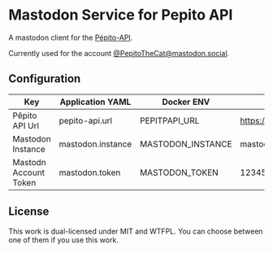 # Mastodon Service for Pepito API

A mastodon client for the [Pépito-API](https://github.com/Clement87/Pepito-API?).

Currently used for the account [@PepitoTheCat@mastodon.social](https://mastodon.social/@PepitoTheCat).

## Configuration
| Key                   | Application YAML  | Docker ENV        | Example value                            |
|-----------------------|-------------------|-------------------|------------------------------------------|
| Pêpito API Url        | pepito-api.url    | PEPITPAPI_URL     | https://api.thecatdoor.com/sse/v1/events |
| Mastodon Instance     | mastodon.instance | MASTODON_INSTANCE | mastodon.social                          |
| Mastodn Account Token | mastodon.token    | MASTODON_TOKEN    | 123456789                                |

## License
This work is dual-licensed under MIT and WTFPL.
You can choose between one of them if you use this work.
